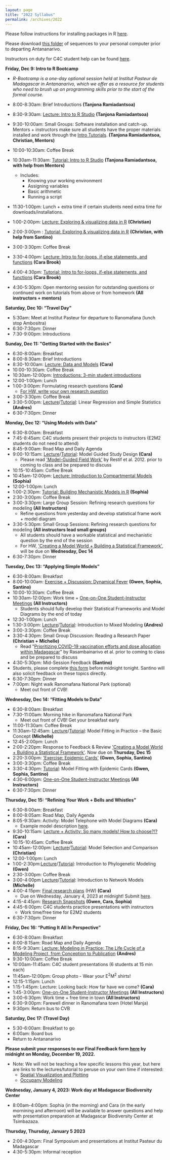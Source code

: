 ```yaml
---
layout: page
title: "2022 Syllabus"
permalink: /archives/2022
---
```



Please follow instructions for installing packages in R [here](/assets/2018/E2M2_InstallPackages.html).

Please download [this folder](/assets/2022/Tutorials/IntroPhyloLemur_cytochromeB.zip) of sequences to your personal computer prior to departing Antananarivo.

Instructors on duty for C4C student help can be found [here](https://docs.google.com/spreadsheets/d/1-FUPK8Co-am2bo2l7H40UXdibxrxslHlVnQuOcJaY0A/edit#gid=0).


**Friday, Dec 9: Intro to R Bootcamp**
* *R-Bootcamp is a one-day optional session held at Institut Pasteur de Madagascar in Antananarivo, which we offer as a resource for students who need to brush up on programming skills prior to the start of the formal course.*

* 8:00-8:30am: Brief Introductions __(Tanjona Ramiadantsoa)__
* 8:30-9:30am: [Lecture: Intro to R Studio](/assets/2020/Lectures/E2M2_2020_Rbasics.pdf)
__(Tanjona Ramiadantsoa)__
* 9:30-10:00am: Small Groups: Software installation and catch-up. Mentors + instructors make sure all students have the proper materials installed and work through the [Intro Tutorials](https://coding4conservation.org/assets/tutorials/R_tutorials.zip). __(Tanjona Ramiadantsoa, Christian, Mentors)__
* 10:00-10:30am: Coffee Break
* 10:30am-11:30am: [Tutorial: Intro to R Studio](/assets/2020/Tutorials/E2M2_2020_Rbasics.R) __(Tanjona Ramiadantsoa, with help from Mentors)__
  * Includes:
      * Knowing your working environment
      * Assigning variables
      * Basic arithmetic
      * Running a script
* 11:30-1:00pm: Lunch + extra time if certain students need extra time for downloads/installations.
* 1:00-2:00pm: [Lecture: Exploring & visualizing data in R](/assets/2022/Lectures/DataCleaningVisualization2023.pdf) __(Christian)__
* 2:00-3:00pm : [Tutorial: Exploring & visualizing data in R](/assets/2022/Tutorials/DataCleaningVisualisation2023.zip) __(Christian, with help from Santino)__
* 3:00-3:30pm: Coffee Break 
* 3:30-4:00pm: [Lecture: Intro to for-loops, if-else statements, and functions](/assets/2022/Lectures/R_Bootcamp_forLoopsFunctionsIfElse.pdf) __(Cara Brook)__
* 4:00-4:30pm: [Tutorial: Intro to for-loops, if-else statements, and functions](/assets/2022/Tutorials/E2M2_Bootcamp_If_Else.zip) __(Cara Brook)__
* 4:30-5:30pm: Open mentoring session for outstanding questions or continued work on tutorials from above or from homework __(All instructors + mentors)__

**Saturday, Dec 10: “Travel Day"**

* 5:30am: Meet at Institut Pasteur for departure to Ranomafana (lunch stop Ambositra)
* 6:30-7:30pm: Dinner
* 7:30-9:00pm: Introductions


**Sunday, Dec 11: "Getting Started with the Basics"**

* 6:30-8:00am: Breakfast
* 8:00-8:30am: Brief Introductions 
* 8:30-10:00am: [Lecture: Data and Models](/assets/2022/Lectures/Data_and_Models.pdf) __(Cara)__
* 10:00-10:30am: Coffee Break
* 10:30am-12:00pm: [Introductions: 3-min student introductions](https://github.com/brooklabteam/E2M2/tree/main/assets/2022/Activities/PrepSlides)
* 12:00-1:00pm: Lunch
* 1:00-3:00pm:  Formulating research questions __(Cara)__
  * [For HW, write your own research question](/assets/2022/Activities/HW_Formulating_Research_Questions.pdf)
* 3:00-3:30pm: Coffee Break 
* 3:30-5:00pm: [Lecture](/assets/2022/Lectures/GLMMs_for_dynamical_systems.pdf)/[Tutorial](/assets/2022/Tutorials/LinearRegression.zip): Linear Regression and Simple Statistics __(Andres)__
* 6:30-7:30pm: Dinner

**Monday, Dec 12: “Using Models with Data”**

* 6:30-8:00am: Breakfast
* 7:45-8:45am: C4C students present their projects to instructors (E2M2 students do not need to attend)
* 8:45-9:00am: Road Map and Daily Agenda
* 9:00-10:15am: [Lecture](/assets/2022/Lectures/StudyDesign.pdf)/[Tutorial](/assets/2022/Tutorials/StudyDesign.zip): Model Guided Study Design __(Cara)__
  * Please read ['Model-Guided Field Work'](https://doi.org/10.1111/j.1461-0248.2012.01836.x) by Restif et al. 2012. prior to coming to class and be prepared to discuss
* 10:15-10:45am: Coffee Break
* 10:45am-12:00pm:  [Lecture: Introduction to Compartmental Models](assets/2022/Lectures/Intro_CompartmentalModels_2022.pdf) __(Sophia)__
* 12:00-1:00pm: Lunch
* 1:00-2:30pm: [Tutorial: Building Mechanistic Models in R](assets/2022/Tutorials/CompartmentalModels.zip)  __(Sophia)__
* 2:30-3:00pm: Coffee Break
* 3:00-3:30pm: Large Group Session: Refining research questions for modeling __(All Instructors)__
  * Refine questions from yesterday and develop statistical frame work + model diagram
* 3:30-5:30pm: Small Group Sessions: Refining research questions for modeling __(All instructors lead small groups)__
  * All students should have a workable statistical and mechanistic question by the end of the session
  * For HW, ['Creating a Model World + Building a Statistical Framework'](assets/2022/Activities/Model_Framework_HW.pdf),  will be due on **Wednesday, Dec 14**
* 6:30-7:30pm: Dinner

**Tuesday, Dec 13: “Applying Simple Models”**

* 6:30-8:00am: Breakfast
* 8:00-10:00am: [Exercise + Discussion: Dynamical Fever](assets/2022/Activities/Dynamical_Fever/Dynamical_Fever_Download.zip) __(Gwen, Sophia, Santino)__
* 10:00-10:30am: Coffee Break
* 10:30am-12:00pm: Work time + [One-on-One Student-Instructor Meetings](https://docs.google.com/spreadsheets/d/1ju9pppG7yrHtQU9Q6vX04jkZR_WxMiNimN-9G6e0sqM/edit#gid=0) __(All Instructors)__
  * Students should fully develop their Statistical Frameworks and Model Diagrams by the end of today
* 12:30-1:00pm: Lunch
* 1:30-3:00pm: [Lecture](/assets/2022/Lectures/GLMMs_for_dynamical_systems.pdf)/[Tutorial](/assets/2022/Tutorials/GLMMs.zip): Introduction to Mixed Modeling __(Andres)__
* 3:00-3:30pm: Coffee Break
* 3:30-4:30pm: Small Group Discussion: Reading a Research Paper __(Christian + Michelle)__
  * Read "[Prioritizing COVID-19 vaccination efforts and dose allocation within Madagascar](https://bmcpublichealth.biomedcentral.com/articles/10.1186/s12889-022-13150-8)"  by Rasambainarivo et al. prior to coming to class and be prepared to discuss
* 4:30-5:30pm: Mid-Session Feedback __(Santino)__
 * Students, please complete [this form](https://airtable.com/shreft5bn2iFxVSce) before midnight tonight. Santino will also solicit feedback on these topics directly.
* 6:30-7:30pm: Dinner
* 7:00pm: Night walk Ranomafana National Park (optional) 
  * Meet out front of CVB!


**Wednesday, Dec 14: “Fitting Models to Data”**

* 6:30-8:00am: Breakfast
* 7:30-11:00am: Morning hike in Ranomafana National Park
  * Meet out front of CVB! Get your breakfast early
* 11:00-11:30am: Coffee Break
* 11:30am-12:45am: [Lecture](/assets/2022/Lectures/model-fitting-lecture-2022.pdf)/[Tutorial](/assets/2022/Tutorials/model-fitting-2022.zip): Model Fitting in Practice – the Basic Concept __(Michelle)__
* 12:45-2:00pm: Lunch
* 2:00-2:20pm: Response to Feedback & Review ['Creating a Model World + Building a Statistical Framework'](assets/2022/Activities/Model_Framework_HW.pdf). Now due on **Thursday, Dec 15**
* 2:20-3:00pm: ['Exercise: Epidemic Cards'](assets/2022/Activities/Epidemic_Cards_Activity.zip) __(Gwen, Sophia, Santino)__
* 3:00-3:30pm: Coffee Break
* 3:30-4:30pm:  [Tutorial](assets/2022/Tutorials/Epidemic_Cards_Activity.zip): Model Fitting with Epidemic Cards __(Gwen, Sophia, Santino)__
* 4:30-6:00pm: [One-on-One Student-Instructor Meetings](https://docs.google.com/spreadsheets/d/1MI290iDYhWub36_WoD2zZ0bHkbYgT8W_V9i3wdFhijY/edit?usp=sharing) __(All Instructors)__
* 6:30-7:30pm: Dinner


**Thursday, Dec 15: “Refining Your Work + Bells and Whistles”**

* 6:30-8:00am: Breakfast
* 8:00-8:05am: Road Map, Daily Agenda
* 8:05-9:30am: Activity: Model Telephone with Model Diagrams __(Cara)__
  * Example model description [here](assets/2022/Activities/Model_Telephone_Example_Model_Description.pdf).
* 9:30-10:15am: [Lecture + Activity: So many models! How to choose?!?](/assets/2022/Lectures/SoManyModels.pdf) __(Cara)__
* 10:15-10:45am: Coffee Break
* 10:45am-12:00pm:  [Lecture](/assets/2022/Lectures/Model_Fitting_Comparison.pdf)/[Tutorial](/assets/2022/Tutorials/Age-Prevalence-Model-Comp.zip): Model Selection and Comparison __(Christian)__
* 12:00-1:00pm: Lunch
* 1:00-2:30pm:[Lecture](/assets/2022/Lectures/IntroPhylo.pdf)/[Tutorial](/assets/2022/Tutorials/IntroPhylo.zip): Introduction to Phylogenetic Modeling __(Gwen)__
* 2:30-3:00pm: Coffee Break
* 3:00-4:00pm [Lecture](/assets/2022/Lectures/network-lecture-2022.pdf)/[Tutorial](/assets/2022/Tutorials/network_tutorial.zip): Introduction to Network Models __(Michelle)__
* 4:00-4:15pm: [Final research plans](assets/2022/Activities/E2M2-Final-Research-Plan.pdf) (HW) __(Cara)__
  * Due on Wednesday, January 4, 2023 at midnight! Submit [here](https://airtable.com/shrtvko5RPUyPlVjI).
* 4:15-4:45pm: [Research Snapshots](assets/2022/Activities/Research-Snapshots.pdf) __(Gwen, Cara, Sophia)__
* 4:45-6:00pm: C4C students practice presentations with instructors
  * Work time/free time for E2M2 students
* 6:30-7:30pm: Dinner


**Friday, Dec 16: “Putting It All In Perspective”**

* 6:30-8:00am: Breakfast
* 8:00-8:15am: Road Map and Daily Agenda 
* 8:15-9:30am: [Lecture: Modeling in Practice: The Life Cycle of a Modeling Project, from Conception to Publication](/assets/2020/Lectures/LifeCycleModelingProject.pdf)  __(Andres)__
* 9:30-10:00am: Coffee Break
* 10:00am-11:45am: C4C student presentations (6 students at 15 min each)
* 11:45am-12:00pm: Group photo - Wear your E<sup>2</sup>M<sup>2</sup>  shirts! 
* 12:15-1:15pm: Lunch
* 1:15-1:45pm: Lecture: Looking back: How far have we come? __(Cara)__
* 1:45-3:00pm: [One-on-One Student-Instructor Meetings](https://docs.google.com/spreadsheets/d/12ftwCZgR4f5de34WkCLUHZWssq0TSgAsWr-OpsyZnag/edit?usp=sharing) __(All Instructors)__
* 3:00-6:30pm: Work time + free time in town __(All Instructors)__
* 6:30-9:00pm: Farewell dinner in Ranomafana town (Hotel Manja)
* 9:30pm: Return bus to CVB

**Saturday, Dec 17: (Travel Day)**

* 5:30-6:00am: Breakfast to go
* 6:00am: Board bus
* Return to Antananarivo 

**Please submit your responses to our Final Feedback form [here](https://airtable.com/shra1SSEsWDe9ImuI) by midnight on Monday, December 19, 2022.**

* Note: We will not be teaching a few specific lessons this year, but here are links to the lectures/tutorial to peruse on your own time if interested:
  * [Spatial Visualization and Plotting](/assets/2020/Tutorials/IntroSpatial.zip)
  * [Occupany Modeling](/assets/2019/4_Occupancy.zip)

**Wednesday, January 4, 2023: Work day at Madagascar Biodiversity Center**
* 8:00am-4:00pm: Sophia (in the morning) and Cara (in the early mornining and afternoon) will be available to answer questions and help with presentation preparation at Madagascar Biodiversity Center at Tsimbazaza.

**Thursday, Thursday, January 5 2023**
* 2:00-4:30pm: Final Symposium and presentations at Institut Pasteur du Madagascar
* 4:30-5:30pm: Informal reception
